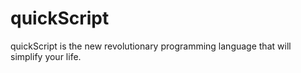 # quickScript
quickScript is the new revolutionary programming language that will simplify your life.
